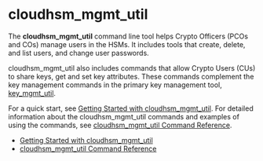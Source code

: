 # cloudhsm\_mgmt\_util<a name="cloudhsm_mgmt_util"></a>

The **cloudhsm\_mgmt\_util** command line tool helps Crypto Officers \(PCOs and COs\) manage users in the HSMs\. It includes tools that create, delete, and list users, and change user passwords\. 

cloudhsm\_mgmt\_util also includes commands that allow Crypto Users \(CUs\) to share keys, get and set key attributes\. These commands complement the key management commands in the primary key management tool, [key\_mgmt\_util](key_mgmt_util.md)\. 

For a quick start, see [Getting Started with cloudhsm\_mgmt\_util](cloudhsm_mgmt_util-getting-started.md)\. For detailed information about the cloudhsm\_mgmt\_util commands and examples of using the commands, see [cloudhsm\_mgmt\_util Command Reference](cloudhsm_mgmt_util-reference.md)\. 


+ [Getting Started with cloudhsm\_mgmt\_util](cloudhsm_mgmt_util-getting-started.md)
+ [cloudhsm\_mgmt\_util Command Reference](cloudhsm_mgmt_util-reference.md)